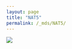 ```yaml
---
layout: page
title: "NAT5"
permalink: /_mds/NAT5/
---
```


![](../../algns0/N4_5HSAA070288_aln_report.png?raw=true)